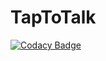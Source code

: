 # TapToTalk
[![Codacy Badge](https://api.codacy.com/project/badge/Grade/88d271ba4982401e93eb4419a19231da)](https://app.codacy.com/gh/mittal19/TapToTalk?utm_source=github.com&utm_medium=referral&utm_content=mittal19/TapToTalk&utm_campaign=Badge_Grade)
